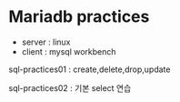 # Mariadb practices

* server : linux
* client : mysql workbench

sql-practices01 : create,delete,drop,update

sql-practices02 : 기본 select 연습